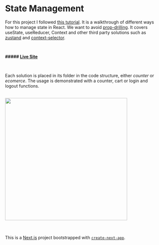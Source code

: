# State Management

For this project I followed [this tutorial](https://www.youtube.com/watch?v=MpdFj8MEuJA&ab_channel=JackHerrington). It is a walkthrough of different ways how to manage state in React. We want to avoid [prop-drilling](https://www.geeksforgeeks.org/what-is-prop-drilling-and-how-to-avoid-it/). It covers useState, useReducer, Context and other third party solutions such as [zustand](https://www.npmjs.com/package/zustand) and [context-selector](https://www.npmjs.com/package/context-selector). 


<br>


**##### [Live Site](https://state-management-exercises.vercel.app/)**

<br>


Each solution is placed in its folder in the code structure, either _counter_ or _ecomerce_. The usage is demonstrated with a counter, cart or login and logout functions.

<br>

<img src="/assets/folder-structure.jpg" height="400">

<br>

 
<br>
 


<br>

This is a [Next.js](https://nextjs.org/) project bootstrapped with [`create-next-app`](https://github.com/vercel/next.js/tree/canary/packages/create-next-app).
